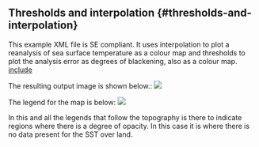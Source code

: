 ## Thresholds and interpolation {#thresholds-and-interpolation}

This example XML file is SE compliant. It uses interpolation to plot a reanalysis of sea surface temperature as a colour map and thresholds to plot the analysis error as degrees of blackening, also as a colour map.
[include](thresholds.xml)

The resulting output image is shown below.:
![](../images/threshold.png)

The legend for the map is below:
![](../images/threshold-legend.png)

In this and all the legends that follow the topography is there to indicate regions where there is a degree of opacity. In this case it is where there is no data present for the SST over land.